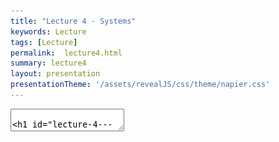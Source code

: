 ```yaml
---
title: "Lecture 4 - Systems"
keywords: Lecture
tags: [Lecture]
permalink:  lecture4.html
summary: lecture4
layout: presentation
presentationTheme: '/assets/revealJS/css/theme/napier.css' 
--- 
```

<section data-markdown data-separator="^\n---\n$" data-separator-vertical="^\n--\n$">
<textarea data-template>

# Lecture 4 - System Dynamics
### SET09121 - Games Engineering

<br><br>
Leni Le Goff
<br>


School of Computing. Edinburgh Napier University


---

# Recommended Reading

Game Design Workshop. 4th Edition. Tracy Fullerton (2019).

- Read Chapter 5 on System Dynamics.
- Digital copies are available in the library.

![GameDesignWorkshopBook](assets/images/gdw_book.jpg)

---

# What is a System?


- An example of a system is an engine. <!-- .element: class="fragment" -->
    - Real, or a software one, like what we are going to build in the module.
- An engine is a system with a particular objective.  <!-- .element: class="fragment" -->
    - That objective is to power some form of manual action.
- We can apply our formal elements when thinking about systems. <!-- .element: class="fragment" -->

 ![image](assets/images/engine.jpg)  <!-- .element width="50%" --><!-- .element: class="fragment" -->

---

# Games as Systems

- When we consider games as systems, we focus on **objects** that interact with each other according to their **properties**, **behaviors**, **relationships**.

---

# Objects

- Objects are the basic elements of a system. Consider the objects you define in object-oriented development.
- For example: an engine, steering wheel, and wheels interact together to allow a car to operate. <!-- .element: class="fragment" -->
- The complexity of the underlying system is hidden behind an interface. For a car, this is the steering wheels and pedals. <!-- .element: class="fragment" -->
- Objects are defined by their properties, behaviors, and relationships with each other. <!-- .element: class="fragment" -->
- In games the most basic of object is usually called an Entity, Actor, or Game Object. <!-- .element: class="fragment" -->
- Almost everything in a game is an object. <!-- .element: class="fragment" -->
    - For example: players, opponents, environment. <!-- .element: class="fragment" -->

---

# What Objects Are Here? 

![image](assets/images/mario.jpg)

---

# Spelunky

- Spelunky is one of the best (?) examples of inheritance in games

- Olmec, a boss, inherits from a push block

- The ghost can be killed because of inheritance!

- More info: https://www.rockpapershotgun.com/2016/03/04/making-of-spelunky/

---

# Properties

- Properties are the attributes of the objects in a system. <!-- .element: class="fragment" -->
- From an OO point of view, properties are values stored in the object. <!-- .element: class="fragment" -->
- Some properties might change over the course of a game while others remain constant. <!-- .element: class="fragment" -->
    - In checkers, the color of a piece remain constant.
    - The position of a piece might change at every turn.
- More properties make the game more complex. <!-- .element: class="fragment" -->
    - More complex does not always mean better.
- Some common properties include: <!-- .element: class="fragment" -->
    - Position.
    - Appearance.
    - A flag (bool) to indicate whether the object is alive.

---

# What Properties are Here? 

![image](assets/images/dragon_age.jpg)

---

# Behaviours

- Behaviours are the actions that an object undertakes. <!-- .element: class="fragment" -->
- From an OO point of view, behaviours are implemented as methods of an object. <!-- .element: class="fragment" -->
- Many of the behaviours are interlinked with the state of the object. <!-- .element: class="fragment" -->
    - An engine requires fuel to be turned on.
- Adding more behaviors to a game makes it harder to predict. <!-- .element: class="fragment" -->
    - Depending on the kind of game you want to create, this might be desirable or not.

---

# Behaviours (cont.)

- Behaviours (==actions) "happen" during the update step. <!-- .element: class="fragment" -->
 - For example, when B is pressed the player should jump. <!-- .element: class="fragment" -->
 - Player's actions are normally based on the controls (Procedures from Formal Elements). <!-- .element: class="fragment" -->
 - Computer controlled actions are normally supplied via some form of Artificial Intelligence (System procedures, objectives, rules).  <!-- .element: class="fragment" -->
- The physical objects are normally controlled by the physics system. <!-- .element: class="fragment" -->

---

# What Behaviours are Here? 

![image](assets/images/minecraft.jpg)


---

# What Behaviours are Here? 

![image](assets/images/pacman.gif)

---

# Behaviours in PacMan.

- There are three major behaviours:
	- Chase / Scatter / Frightened <!-- .element: class="fragment" -->
- Each ghost has it's own chase behaviour <!-- .element: class="fragment" -->
	- Blinky always goes for you <!-- .element: class="fragment" -->
	- Pinky tries to get in front of you <!-- .element: class="fragment" -->
	- Inky targets a space based on Blinky and your position <!-- .element: class="fragment" -->
	- Clyde retreats when getting too close to the player. <!-- .element: class="fragment" -->
- Behaviours change based on game state. <!-- .element: class="fragment" -->

---

# More about PacMan

https://dev.to/code2bits/pac-man-patterns--ghost-movement-strategy-pattern-1k1a


<iframe width="560" height="315" src="https://www.youtube.com/embed/S4RHbnBkyh0" frameborder="0" allow="accelerometer; autoplay; encrypted-media; gyroscope; picture-in-picture" allowfullscreen></iframe>

---

# Relationships

- To turn a set of objects into a system, we need relationships between them. <!-- .element: class="fragment" -->
    - The steering wheel of a car is connected to the wheels.
    - The position of chess pieces on the board determines how pieces can interact with each other.
    - The position of Tetris pieces determine if lines are cleared, and where falling pieces stop.
- Some relationships between objects can be changed by the player. <!-- .element: class="fragment" -->
    - Chess pieces can be moved to a different location.
- Some relationships can be based on the current state.  <!-- .element: class="fragment" -->
    - If a character is wanted then guards will chase them on sight.

---

# What Relationships are Here? 

![image](assets/images/cities_skylines.jpg)

---

# System Dynamics

- A system is more than the objects that make it up. <!-- .element: class="fragment" -->
    - Dynamic relationships cause unforeseen interactions and Conflict. <!-- .element: class="fragment" -->
    - Small changes in object properties can have a dramatic effect. <!-- .element: class="fragment" -->
- To understand a game it is necessary to observe the dynamics of the system during play. <!-- .element: class="fragment" -->

---

# De-constructing Games


---

# De-constructing Tic-Tac-Toe

- Tic-Tac-Toe (noughts and crosses) is a simple game.  <!-- .element: class="fragment" -->
 - **Objects:** the nine squares. 
 - **Properties:** symbol within the square (`O`, `X`, or empty).
 - **Behaviours:** place a symbol inside a square.
 - **Relationships:** location of squares on the board.

---

# Tic-Tac-Toe Game States 

![image](assets/images/tic-tac-toe.jpg)

---

# De-constructing Chess

- Chess is a significantly more complex and strategic game than Tic-Tac-Toe.
 - **Objects**: board, pieces.
 - **Properties**: colour, rank, and location of a piece.
 - **Behaviours**: move a piece.
 - **Relationships**: location of pieces relative to other pieces.

---

# De-constructing Chess

- Why is chess so much more interesting than tic-tac-toe?
    - Simple but different behavior for different pieces. <!-- .element: class="fragment" -->
    - Much larger range of possibilities. <!-- .element: class="fragment" -->
    - Much more complex relationship between the pieces. <!-- .element: class="fragment" -->

---

# Example Systems

---

# Economies

- In-game economies are often simplified compared to the real-world.
- **Bartering Economy**: Exchange goods for other goods.
- **Market Economy**: Have a currency which can be used to buy any good.
- Some economies even have inflation (MMOs) as a result of how the economy is designed.

---

# Emergent Systems

- Emergent systems exhibit behavior not explicitly programmed. The behavior emerges from the rules placed on the objects. <!-- .element: class="fragment" -->
    - Birds flocking is such a behavior.
    - Very relevant to game AI.
- Nature is full of such systems. <!-- .element: class="fragment" -->
- Examples include: Game of Life, Spore, The Sims. <!-- .element: class="fragment" -->

 ![image](https://66.media.tumblr.com/303da0502e45b38484e73b174b3db9db/tumblr_nhte1rMwH01teec4eo2_500.gif)  <!-- .element width="35%"  -->
 ![image](https://media.indiedb.com/images/articles/1/182/181609/flock4.gif)  <!-- .element width="50%"  -->

---

# System Interaction

- What information is provided to the player about the system?  <!-- .element: class="fragment" -->
    - Hiding information encourages guessing, bluffing, deceiving.
- What can the player control?  <!-- .element: class="fragment" -->
    - This has a huge impact on the top-level experience of the game.
- What feedback occurs within the system?  <!-- .element: class="fragment" -->
    - Positive feedback loop
    - Negative feedback loop


---


# Example of feedback loop - Doom 2016 Arcade Mode

 ![image](assets/images/Doom-Feedback.png) <!-- .element width="110%"  -->


---

# Tuning of Game Systems

- Make sure the system is internally complete. <!-- .element: class="fragment" -->
    - A loophole might allow a player to unintentionally skip a conflict.
    - It might not be possible to resolve a conflict.
- Make sure the game is fair and balanced. <!-- .element: class="fragment" -->
- Avoid dominant strategies (a strategy that is always the best irrespective of the game state) or overpowered items. <!-- .element: class="fragment" -->
- Make sure it is fun and challenging. <!-- .element: class="fragment" -->
    - Requires playtesting.

---

# Summary
- From this lecture you should understand:
 - **Objects:** the parts that make up a system.
 - **Properties:** the values that define the objects of the system.
 - **Behaviours:** what functions does an object perform in a system.
 - **Relationships:** how do the objects interact with each other.
- You should use these principles to try and de-construct games that you are familiar with.
